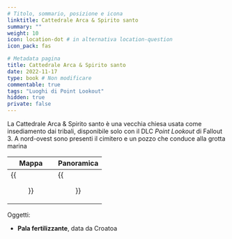 ```yaml
---
# Titolo, sommario, posizione e icona
linktitle: Cattedrale Arca & Spirito santo
summary: ""
weight: 10
icon: location-dot # in alternativa location-question
icon_pack: fas

# Metadata pagina
title: Cattedrale Arca & Spirito santo
date: 2022-11-17
type: book # Non modificare
commentable: true
tags: "Luoghi di Point Lookout"
hidden: true
private: false 
---
```


La Cattedrale Arca & Spirito santo è una vecchia chiesa usata come insediamento dai tribali, disponibile solo con il DLC *Point Lookout* di Fallout 3.
A nord-ovest sono presenti il cimitero e un pozzo che conduce alla grotta marina

| Mappa                      | Panoramica                       |
| -------------------------- | -------------------------------- |
| {{<figure src="fo3/AD_Cathedral_loc.webp">}}| {{<figure src="fo3/Ark_and_Dove_Cathedral.webp">}}|


Oggetti:
- **Pala fertilizzante**, data da Croatoa


